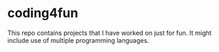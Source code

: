 # coding4fun
This repo contains projects that I have worked on just for fun. It might include use of multiple programming languages.
